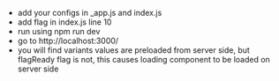- add your configs in _app.js and index.js
- add flag in index.js line 10
- run using npm run dev
- go to http://localhost:3000/
- you will find variants values are preloaded from server side, but flagReady flag is not, this causes loading component to be loaded on server side
